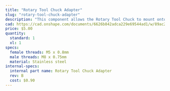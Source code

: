 ```yaml
---
title: "Rotary Tool Chuck Adapter"
slug: "rotary-tool-chuck-adapter"
description: "This component allows the Rotary Tool Chuck to mount onto the Rotary Tool's M5 Shaft Adapter."
cad: https://cad.onshape.com/documents/6626b842adca229e69544ad1/w/89ac2637f82d915f22c2bcd0/e/5794b744d476d9061142365c?renderMode=0&uiState=625507291ad350015b485f6a
price: $5.00
quantity:
  standard: 1
  xl: 1
specs:
  female threads: M5 x 0.8mm
  male threads: M8 x 0.75mm
  material: Stainless steel
internal-specs:
  internal part name: Rotary Tool Chuck Adapter
  rev: B
  cost: $0.90
---
```

